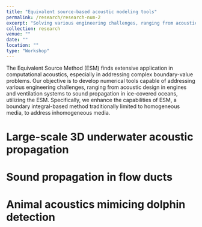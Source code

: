 ```yaml
---
title: "Equivalent source-based acoustic modeling tools"
permalink: /research/research-num-2
excerpt: "Solving various engineering challenges, ranging from acoustic design in engines and ventilation systems to sound propagation in ice-covered oceans, using the powerful equivalent source method"
collection: research
venue: ""
date: ""
location: ""
type: "Workshop"
---
```


The Equivalent Source Method (ESM) finds extensive application in computational acoustics, especially in addressing complex boundary-value problems. Our objective is to develop numerical tools capable of addressing various engineering challenges, ranging from acoustic design in engines and ventilation systems to sound propagation in ice-covered oceans, utilizing the ESM. Specifically, we enhance the capabilities of ESM, a boundary integral-based method traditionally limited to homogeneous media, to address inhomogeneous media.

Large-scale 3D underwater acoustic propagation
======

Sound propagation in flow ducts
======

Animal acoustics mimicing dolphin detection
======
